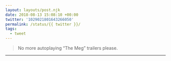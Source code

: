 ```yaml
---
layout: layouts/post.njk
date: 2018-08-13 15:08:10 +00:00
twitter: '1029021801643266050'
permalink: /status/{{ twitter }}/
tags: 
  - tweet
---
```


> No more autoplaying “The Meg” trailers please.

---
